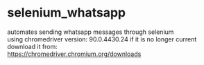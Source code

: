 # selenium_whatsapp
automates sending whatsapp messages through selenium<br>
using chromedriver version: 90.0.4430.24 if it is no longer current download it from: <br>
https://chromedriver.chromium.org/downloads
